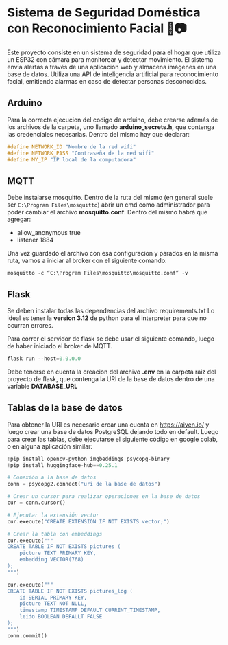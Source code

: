 # Sistema de Seguridad Doméstica con Reconocimiento Facial 🤖📷

Este proyecto consiste en un sistema de seguridad para el hogar que utiliza un ESP32 con cámara para 
monitorear y detectar movimiento. El sistema envía alertas a través de una aplicación web y almacena imágenes en una base de 
datos. Utiliza una API de inteligencia artificial para reconocimiento facial, emitiendo alarmas en caso de detectar personas desconocidas.

## Arduino

Para la correcta ejecucion del codigo de arduino, debe crearse además de los archivos de la carpeta, uno llamado
**arduino_secrets.h**, que contenga las credenciales necesarias. Dentro del mismo hay que declarar:
```C
#define NETWORK_ID "Nombre de la red wifi"
#define NETWORK_PASS "Contraseña de la red wifi"
#define MY_IP "IP local de la computadora"
```

## MQTT

Debe instalarse mosquitto. Dentro de la ruta del mismo (en general suele ser ```C:\Program Files\mosquitto```) abrir un cmd
como administrador para poder cambiar el archivo **mosquitto.conf**. Dentro del mismo habrá que agregar:
* allow_anonymous true
* listener 1884

Una vez guardado el archivo con esa configuracion y parados en la misma ruta, vamos a iniciar al broker con el siguiente comando:
```
mosquitto -c “C:\Program Files\mosquitto\mosquitto.conf” -v
```

## Flask

Se deben instalar todas las dependencias del archivo requirements.txt
Lo ideal es tener la **version 3.12** de python para el interpreter para que no ocurran errores.

Para correr el servidor de flask se debe usar el siguiente comando, luego de haber iniciado el broker de MQTT.

```python
flask run --host=0.0.0.0
```

Debe tenerse en cuenta la creacion del archivo **.env** en la carpeta raiz del proyecto de flask, que contenga 
la URI de la base de datos dentro de una variable **DATABASE_URL**

## Tablas de la base de datos

Para obtener la URI es necesario crear una cuenta en https://aiven.io/ y luego crear una base de datos PostgreSQL dejando todo en default.
Luego para crear las tablas, debe ejecutarse el siguiente código en google colab, o en alguna aplicación similar:
```python
!pip install opencv-python imgbeddings psycopg-binary
!pip install huggingface-hub==0.25.1
```
```python
# Conexión a la base de datos
conn = psycopg2.connect("uri de la base de datos")

# Crear un cursor para realizar operaciones en la base de datos
cur = conn.cursor()

# Ejecutar la extensión vector
cur.execute("CREATE EXTENSION IF NOT EXISTS vector;")

# Crear la tabla con embeddings
cur.execute("""
CREATE TABLE IF NOT EXISTS pictures (
    picture TEXT PRIMARY KEY,
    embedding VECTOR(768)
);
""")

cur.execute("""
CREATE TABLE IF NOT EXISTS pictures_log (
    id SERIAL PRIMARY KEY,
    picture TEXT NOT NULL,
    timestamp TIMESTAMP DEFAULT CURRENT_TIMESTAMP,
    leido BOOLEAN DEFAULT FALSE
);
""")
conn.commit()
```